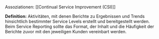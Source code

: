 Assoziationen: [[Continual Service Improvement (CSI)]]

**Definition:**
Aktivitäten, mit denen Berichte zu Ergebnissen und Trends hinsichtlich bestimmter Service Levels erstellt und bereitgestellt werden. Beim Service Reporting sollte das Format, der Inhalt und die Häufigkeit der Berichte zuvor mit den jeweiligen Kunden vereinbart werden.
